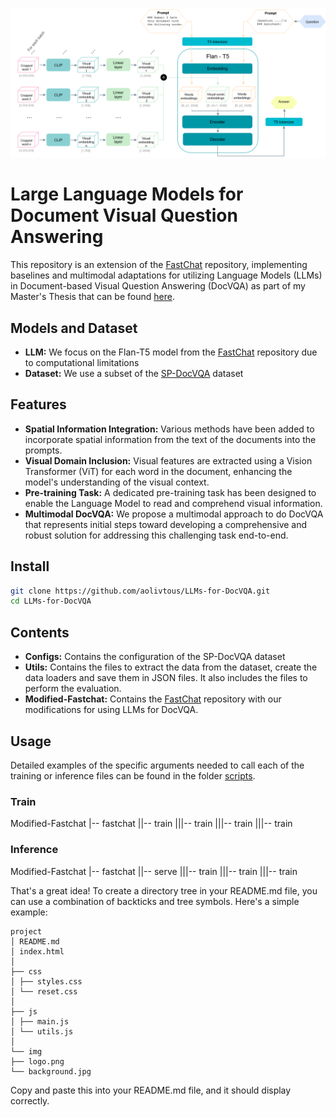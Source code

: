 ![Alt text](Figures/visualMethod3.png)

# Large Language Models for Document Visual Question Answering

This repository is an extension of the [FastChat](https://github.com/lm-sys/FastChat) repository, implementing baselines and multimodal adaptations for utilizing Language Models (LLMs) in Document-based Visual Question Answering (DocVQA) as part of my Master's Thesis that can be found [here](https://www.overleaf.com/read/fcmbtrrprdwc).

## Models and Dataset
- **LLM:** We focus on the Flan-T5 model from the [FastChat](https://github.com/lm-sys/FastChat) repository due to computational limitations
- **Dataset:** We use a subset of the [SP-DocVQA](https://rrc.cvc.uab.es/?ch=17) dataset 

## Features
- **Spatial Information Integration:** Various methods have been added to incorporate spatial information from the text of the documents into the prompts.
- **Visual Domain Inclusion:** Visual features are extracted using a Vision Transformer (ViT) for each word in the document, enhancing the model's understanding of the visual context.
- **Pre-training Task:** A dedicated pre-training task has been designed to enable the Language Model to read and comprehend visual information.
- **Multimodal DocVQA:** We propose a multimodal approach to do DocVQA that represents initial steps toward developing a comprehensive and robust solution for addressing this challenging task end-to-end. 

## Install
```bash
git clone https://github.com/aolivtous/LLMs-for-DocVQA.git
cd LLMs-for-DocVQA
```

## Contents
- **Configs:** Contains the configuration of the SP-DocVQA dataset
- **Utils:** Contains the files to extract the data from the dataset, create the data loaders and save them in JSON files. It also includes the files to perform the evaluation.
- **Modified-Fastchat:** Contains the [FastChat](https://github.com/lm-sys/FastChat) repository with our modifications for using LLMs for DocVQA.

## Usage
Detailed examples of the specific arguments needed to call each of the training or inference files can be found in the folder [scripts](https://github.com/aolivtous/LLMs-for-DocVQA/tree/main/Modified-Fastchat/scripts).

### Train 
Modified-Fastchat
|-- fastchat
||-- train
|||-- train
|||-- train
|||-- train
  
### Inference
Modified-Fastchat
|-- fastchat
||-- serve
|||-- train
|||-- train
|||-- train



That's a great idea! To create a directory tree in your README.md file, you can use a combination of backticks and tree symbols. Here's a simple example:

```plaintext
project
│ README.md
│ index.html
│
├── css
│ ├── styles.css
│ └── reset.css
│
├── js
│ ├── main.js
│ └── utils.js
│
└── img
├── logo.png
└── background.jpg
```

Copy and paste this into your README.md file, and it should display correctly.






